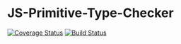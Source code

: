 # JS-Primitive-Type-Checker

[![Coverage Status](https://coveralls.io/repos/github/burdiuz/js-primitive-type-checker/badge.svg?branch=master)](https://coveralls.io/github/burdiuz/js-primitive-type-checker?branch=master)
[![Build Status](https://travis-ci.org/burdiuz/js-primitive-type-checker.svg?branch=master)](https://travis-ci.org/burdiuz/js-primitive-type-checker)
